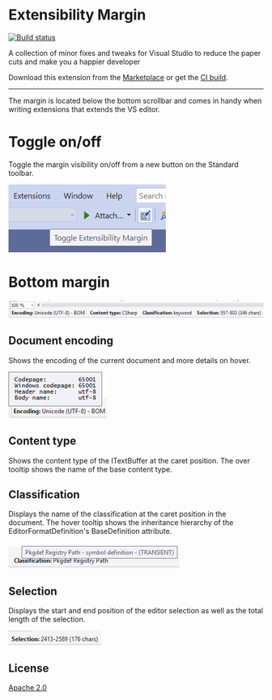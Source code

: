 # Extensibility Margin

[![Build status](https://ci.appveyor.com/api/projects/status/4pha1svkn0aqg3u4?svg=true)](https://ci.appveyor.com/project/madskristensen/tweakster)

A collection of minor fixes and tweaks for Visual Studio to reduce the paper cuts and make you a happier developer

Download this extension from the [Marketplace](https://marketplace.visualstudio.com/items?itemName=MadsKristensen.ExtensibilityMargin)
or get the [CI build](https://www.vsixgallery.com/extension/41b4c077-6d9f-4e0a-a356-988baf3e830a).

-----------------------------------------

The margin is located below the bottom scrollbar and comes in handy when writing extensions that extends the VS editor.

# Toggle on/off
Toggle the margin visibility on/off from a new button on the Standard toolbar.

![Margin Toggle](art/margin-toggle.png)

# Bottom margin

![Bottom margin](art/margin.png)

## Document encoding
Shows the encoding of the current document and more details on hover.

![Document encoding](art/margin-encoding.png)

## Content type
Shows the content type of the ITextBuffer at the caret position. The over tooltip shows the name of the base content type.

## Classification
Displays the name of the classification at the caret position in the document. The hover tooltip shows the inheritance hierarchy of the EditorFormatDefinition's BaseDefinition attribute.

![Classifications](art/margin-classification.png)

## Selection
Displays the start and end position of the editor selection as well as the total length of the selection.

![Selection](art/margin-selection.png)

## License
[Apache 2.0](LICENSE)
